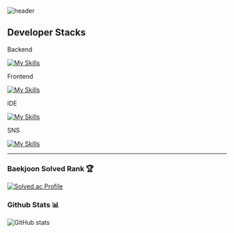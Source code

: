 ![header](https://capsule-render.vercel.app/api?type=transparent&color=000000&height=150&section=header&text=Welcome_in_yunho_island!&fontColor=8bb9e3&fontSize=40&animation=fadeIn&fontAlignY=55)


## Developer Stacks

Backend

[![My Skills](https://skills.thijs.gg/icons?i=java,py,c,cpp,ruby)](https://skills.thijs.gg)

Frontend

[![My Skills](https://skills.thijs.gg/icons?i=js,html,css)](https://skills.thijs.gg)

IDE

[![My Skills](https://skills.thijs.gg/icons?i=idea,pycharm,eclipse,visualstudio,vscode)](https://skills.thijs.gg)

SNS

    
[![My Skills](https://skills.thijs.gg/icons?i=github,git,instagram,notion,obsidian)](https://skills.thijs.gg)


---
<div>
	
### Baekjoon Solved Rank 🏆
[![Solved.ac Profile](http://mazassumnida.wtf/api/v2/generate_badge?boj=cyunho62100)](https://solved.ac/cyunho62100)


### Github Stats 📊
![GitHub stats](https://github-readme-stats.vercel.app/api?username=yunhoch0i&show_icons=true&theme=radical)

